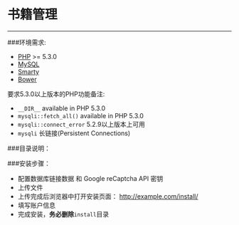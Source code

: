 # 书籍管理

***

###环境需求:

* [PHP](http://www.php.net/) >= 5.3.0
* [MySQL](http://dev.mysql.com/downloads/)
* [Smarty](http://www.smarty.net/)
* [Bower](http://twitter.github.io/bower/)

要求5.3.0以上版本的PHP功能备注:

* `__DIR__` available in PHP 5.3.0
* `mysqli::fetch_all()` available in PHP 5.3.0
* `mysqli::connect_error` 5.2.9以上版本上可用
* `mysqli` 长链接(Persistent Connections)


###目录说明：

###安装步骤：

* 配置数据库链接数据 和 Google reCaptcha API 密钥
* 上传文件
* 上传完成后浏览器中打开安装页面： http://example.com/install/
* 填写账户信息
* 完成安装，__务必删除__`install`目录